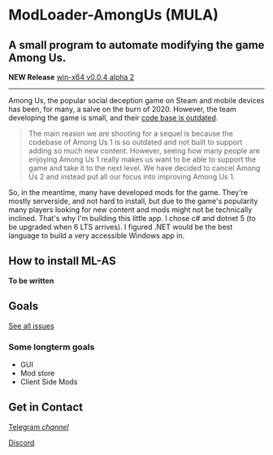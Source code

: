 # ModLoader-AmongUs (MULA)
## A small program to automate modifying the game Among Us.
**NEW Release** [win-x64 v0.0.4 alpha 2](https://bit.ly/2JDbHxu)
<hr>

Among Us, the popular social deception game on Steam and mobile devices has been, for many, a salve on the burn of 2020. However, the team developing the game is small, and their [code base is outdated](https://innersloth.itch.io/among-us/devlog/181107/the-future-of-among-us). 

> The main reason we are shooting for a sequel is because the codebase of Among Us 1 is so outdated and not built to support adding so much new content. However, seeing how many people are enjoying Among Us 1 really makes us want to be able to support the game and take it to the next level. We have decided to cancel Among Us 2 and instead put all our focus into improving Among Us 1.

So, in the meantime, many have developed mods for the game. They're mostly serverside, and not hard to install, but due to the game's popularity many players looking for new content and mods might not be technically inclined. That's why I'm building this little app. I chose c# and dotnet 5 (to be upgraded when 6 LTS arrives). I figured .NET would be the best language to build a very accessible Windows app in. 

## How to install ML-AS
**To be written**

## Goals
[See all issues](https://github.com/tristanisham/ModLoader-AmongUs/issues)
### Some longterm goals
* GUI
* Mod store
* Client Side Mods

## Get in Contact
[Telegram *channel*](https://bit.ly/2JSp78J)

[Discord](https://bit.ly/36HAVn3)

